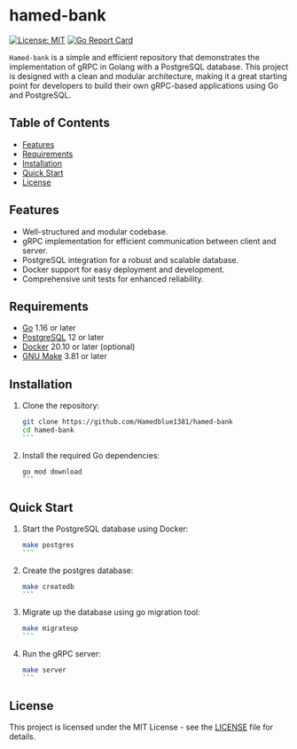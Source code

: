 # hamed-bank

[![License: MIT](https://img.shields.io/badge/License-MIT-green.svg)](https://opensource.org/licenses/MIT)
[![Go Report Card](https://goreportcard.com/badge/github.com/Hamedblue1381/hamed-bank)](https://goreportcard.com/report/github.com/Hamedblue1381/hamed-bank)

`Hamed-bank` is a simple and efficient repository that demonstrates the implementation of gRPC in Golang with a PostgreSQL database. This project is designed with a clean and modular architecture, making it a great starting point for developers to build their own gRPC-based applications using Go and PostgreSQL.

## Table of Contents

- [Features](#features)
- [Requirements](#requirements)
- [Installation](#installation)
- [Quick Start](#quick-start)
- [License](#license)

## Features

- Well-structured and modular codebase.
- gRPC implementation for efficient communication between client and server.
- PostgreSQL integration for a robust and scalable database.
- Docker support for easy deployment and development.
- Comprehensive unit tests for enhanced reliability.

## Requirements

- [Go](https://golang.org/doc/install) 1.16 or later
- [PostgreSQL](https://www.postgresql.org/download/) 12 or later
- [Docker](https://www.docker.com/get-started) 20.10 or later (optional)
- [GNU Make](https://www.gnu.org/software/make/) 3.81 or later

## Installation

1. Clone the repository:

   ````bash
   git clone https://github.com/Hamedblue1381/hamed-bank
   cd hamed-bank
   ```

2. Install the required Go dependencies:

   ````bash
   go mod download
   ```

## Quick Start

1. Start the PostgreSQL database using Docker:

   ````bash
   make postgres
   ```
2. Create the postgres database:

   ````bash
   make createdb
   ```
3. Migrate up the database using go migration tool:

   ````bash
   make migrateup
   ```

4. Run the gRPC server:

   ````bash
   make server
   ```
   

## License

This project is licensed under the MIT License - see the [LICENSE](LICENSE) file for details.
